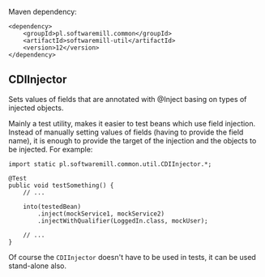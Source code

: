 Maven dependency:

    <dependency>
        <groupId>pl.softwaremill.common</groupId>
        <artifactId>softwaremill-util</artifactId>
        <version>12</version>
    </dependency>

## CDIInjector

Sets values of fields that are annotated with @Inject basing on types of injected objects.

Mainly a test utility, makes it easier to test beans which use field injection. Instead of manually setting values
of fields (having to provide the field name), it is enough to provide the target of the injection and the objects
to be injected. For example:

    import static pl.softwaremill.common.util.CDIInjector.*;

    @Test
    public void testSomething() {
        // ...

        into(testedBean)
            .inject(mockService1, mockService2)
            .injectWithQualifier(LoggedIn.class, mockUser);

        // ...
    }

Of course the `CDIInjector` doesn't have to be used in tests, it can be used stand-alone also.
